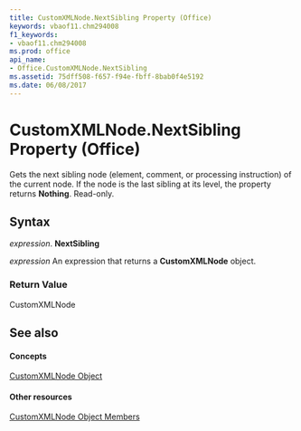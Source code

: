 ```yaml
---
title: CustomXMLNode.NextSibling Property (Office)
keywords: vbaof11.chm294008
f1_keywords:
- vbaof11.chm294008
ms.prod: office
api_name:
- Office.CustomXMLNode.NextSibling
ms.assetid: 75dff508-f657-f94e-fbff-8bab0f4e5192
ms.date: 06/08/2017
---
```



# CustomXMLNode.NextSibling Property (Office)

Gets the next sibling node (element, comment, or processing instruction) of the current node. If the node is the last sibling at its level, the property returns **Nothing**. Read-only.


## Syntax

 _expression_. **NextSibling**

 _expression_ An expression that returns a **CustomXMLNode** object.


### Return Value

CustomXMLNode


## See also


#### Concepts


[CustomXMLNode Object](customxmlnode-object-office.md)
#### Other resources


[CustomXMLNode Object Members](customxmlnode-members-office.md)

